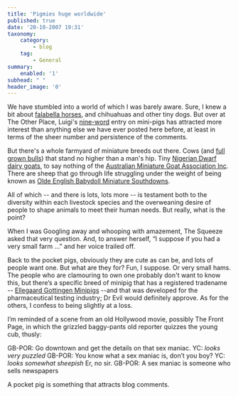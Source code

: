 ```yaml
---
title: 'Pigmies huge worldwide'
published: true
date: '20-10-2007 19:31'
taxonomy:
    category:
        - blog
    tag:
        - General
summary:
    enabled: '1'
subhead: " "
header_image: '0'
---
```


We have stumbled into a world of which I was barely aware. Sure, I knew a bit about [falabella horses](http://en.wikipedia.org/wiki/Falabella_(horse)), and chihuahuas and other tiny dogs. But over at The Other Place, Luigi's [nine-word](https://agro.biodiver.se/2007/10/pocket-pigs/) entry on mini-pigs has attracted more interest than anything else we have ever posted here before, at least in terms of the sheer number and persistence of the comments.

But there's a whole farmyard of miniature breeds out there. Cows (and [full grown bulls](http://www.miniaturebull.com/)) that stand no higher than a man's hip. Tiny [Nigerian Dwarf dairy goats](https://cornerstonefarm.net/nigerian-dwarf-goats-herd-intro/), to say nothing of the [Australian Miniature Goat Association Inc](https://web.archive.org/web/20110218111240/http://justkiddin.com.au/). There are sheep that go through life struggling under the weight of being known as [Olde English Babydoll Miniature Southdowns](https://www.agrisupportonline.com/minisheep.htm).

All of which -- and there is lots, lots more -- is testament both to the diversity within each livestock species and the overweaning desire of people to shape animals to meet their human needs. But really, what is the point?

When I was Googling away and whooping with amazement, The Squeeze asked that very question. And, to answer herself, “I suppose if you had a very small farm ...” and her voice trailed off.

Back to the pocket pigs, obviously they are cute as can be, and lots of people want one. But what are they for? Fun, I suppose. Or very small hams. The people who are clamouring to own one probably don't want to know this, but there’s a specific breed of minipig that has a registered tradename -- [Ellegaard Gottingen Minipigs](https://www.minipigs.dk/) --and that was developed for the pharmaceutical testing industry; Dr Evil would definitely approve. As for the others, I confess to being slightly at a loss.

I’m reminded of a scene from an old Hollywood movie, possibly The Front Page, in which the grizzled baggy-pants old reporter quizzes the young cub, thusly:

GB-POR: Go downtown and get the details on that sex maniac.
YC: *looks very puzzled*
GB-POR: You know what a sex maniac is, don’t you boy?
YC: *looks somewhat sheepish* Er, no sir. 
GB-POR: A sex maniac is someone who sells newspapers

A pocket pig is something that attracts blog comments.
